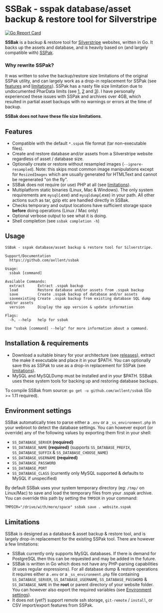# SSBak - sspak database/asset backup & restore tool for Silverstripe

[![Go Report Card](https://goreportcard.com/badge/github.com/axllent/ssbak)](https://goreportcard.com/report/github.com/axllent/ssbak)


**SSBak** is a backup & restore tool for [Silverstripe](https://www.silverstripe.org) websites, written in Go. It backs up the assets and database, and is heavily based on (and largely compatible with) [SSPak](https://github.com/silverstripe/sspak).

### Why rewrite SSPak?

It was written to solve the backup/restore size limitations of the original SSPak utility, and can largely work as a drop-in replacement for SSPak (see [features](#features) and [limitations](#limitations)). SSPak has a nasty file size limitation due to undocumented PharData limits (see [1](https://github.com/silverstripe/sspak/issues/53), [2](https://github.com/silverstripe/sspak/issues/29) and [3](https://github.com/silverstripe/sspak/pull/52)). I have personally experienced these issues with SSPak and archives over 4GB, which resulted in partial asset backups with no warnings or errors at the time of backup. 

**SSBak does not have these file size limitations**.


## Features

- Compatible with the default `*.sspak` file format (tar non-executable files).
- Create and restore database and/or assets from a Silverstripe website regardless of asset / database size.
- Optionally create or restore without resampled images (`--ignore-resampled`). Note: this skips most common image manipulations except for `ResizedImages` which are usually generated for HTMLText and cannot be regenerated "on the fly".
- SSBak does not require (or use) PHP at all (see [limitations](#limitations)).
- Multiplatform static binaries (Linux, Mac & Windows). The only system requirements are `mysql`(.exe) and `mysqldump`(.exe) in your path. All other actions such as tar, gzip etc are handled directly in SSBak.
- Checks temporary and output locations have sufficient storage space **before** doing operations (Linux / Mac only)
- Optional verbose output to see what it is doing.
- Shell completion (see `ssbak completion -h`)


## Usage

```
SSBak - sspak database/asset backup & restore tool for Silverstripe.

Support/Documentation
  https://github.com/axllent/ssbak

Usage:
  ssbak [command]

Available Commands:
  extract      Extract .sspak backup
  load         Restore database and/or assets from .sspak backup
  save         Create .sspak backup of database and/or assets
  saveexisting Create .sspak backup from existing database SQL dump and/or assets
  version      Display the app version & update information

Flags:
  -h, --help   help for ssbak

Use "ssbak [command] --help" for more information about a command.
```


## Installation & requirements

- Download a suitable binary for your architecture (see [releases](https://github.com/axllent/ssbak/releases/latest)), extract the make it executable and place it in your $PATH. You can optionally save this as SSPak to use as a drop-in replacement for SSPak (see [limitations](#limitations)).
- MySQL and MySQLDump must be installed and in your $PATH. SSBak uses these system tools for backing up and restoring database backups.

To compile SSBak from source: `go get -u github.com/axllent/ssbak` (Go >= 1.11 required).


## Environment settings

SSBak automatically tries to parse either a `.env` or a `_ss_environment.php` in your webroot to detect the database settings. You can however export (or override) any of the following values by exporting them first in your shell:

- `SS_DATABASE_SERVER` **(required)**
- `SS_DATABASE_NAME` **(required)** (supports `SS_DATABASE_PREFIX`, `SS_DATABASE_SUFFIX` & `SS_DATABASE_CHOOSE_NAME`)
- `SS_DATABASE_USERNAME` **(required)**
- `SS_DATABASE_PASSWORD`
- `SS_DATABASE_PORT`
- `SS_DATABASE_CLASS` (currently only MySQL supported & defaults to MySQL if unspecified)


By default SSBak uses your system temporary directory (eg: `/tmp/` on Linux/Mac) to save and load the temporary files from your .sspak archive. You can override this path by setting the `TMPDIR` in your command:

```
TMPDIR="/drive/with/more/space" ssbak save . website.sspak
```


## Limitations

SSBak is designed as a database & asset backup & restore tool, and is largely drop-in replacement for the existing SSPak tool. There are however a few limitations:

- SSBak currently only supports MySQL databases. If there is demand for PostgreSQL then this can be requested and may be added in the future.
- SSBak is written in Go which does not have any PHP-parsing capabilities (it uses regular expressions). For all database dump & restore operations it requires either a `.env` or a `_ss_environment.php` file containing `SS_DATABASE_SERVER`, `SS_DATABASE_USERNAME`, `SS_DATABASE_PASSWORD` & `SS_DATABASE_NAME` in the **root** or parent directory of your website folder. You can however also export the required variables (see [Environment settings](#environment-settings)).
- It does not (yet?) support remote ssh storage, `git-remote` / `install`, or CSV import/export features from SSPak.
